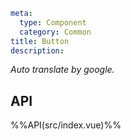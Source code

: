 ```yaml
meta:
  type: Component
  category: Common
title: Button
description: 
```

*Auto translate by google.*


## API

%%API(src/index.vue)%%
